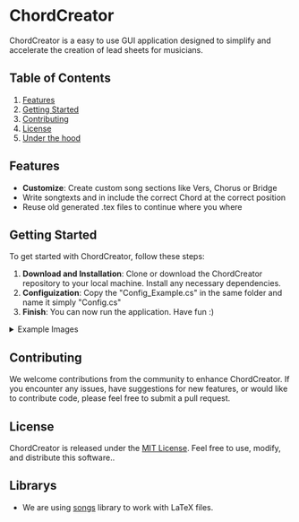 # ChordCreator

ChordCreator is a easy to use GUI application designed to simplify and accelerate the creation of lead sheets for musicians.

## Table of Contents

1. [Features](#features)
2. [Getting Started](#getting-started)
3. [Contributing](#contributing)
4. [License](#license)
4. [Under the hood](#librarys)

## Features

- **Customize**: Create custom song sections like Vers, Chorus or Bridge
- Write songtexts and in include the correct Chord at the correct position
- Reuse old generated .tex files to continue where you where

## Getting Started

To get started with ChordCreator, follow these steps:

1. **Download and Installation**: Clone or download the ChordCreator repository to your local machine. Install any necessary dependencies.
2. **Configuization**: Copy the "Config_Example.cs" in the same folder and name it simply "Config.cs"
2. **Finish**: You can now run the application. Have fun :)
<details>
<summary>Example Images</summary>
<img src="Github/images/Screenshot_Appllication.png" alt="Application" width="200" style="display: block; margin: 0 auto;">
<img src="Github/images/Screenshot_Save.png" alt="Save Dialog" width="200" style="display: block; margin: 0 auto;">
<img src="Github/images/Screenshot_Chorded.png" alt="Chorded Result" width="200" style="display: block; margin: 0 auto;">
<img src="Github/images/Screenshot_Lyric.png" alt="Lyric Result" width="200" style="display: block; margin: 0 auto;">
</details>

## Contributing

We welcome contributions from the community to enhance ChordCreator. If you encounter any issues, have suggestions for new features, or would like to contribute code, please feel free to submit a pull request.

## License

ChordCreator is released under the [MIT License](LICENSE). Feel free to use, modify, and distribute this software..


## Librarys
- We are using [songs](https://songs.sourceforge.net/) library to work with LaTeX files.
